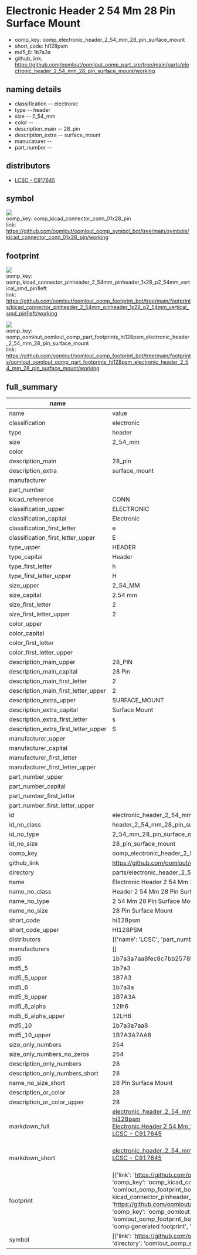 # Electronic Header 2 54 Mm 28 Pin Surface Mount

  
* oomp_key: oomp_electronic_header_2_54_mm_28_pin_surface_mount 
* short_code: hi128psm
* md5_6: 1b7a3a  
* github_link: https://github.com/oomlout/oomlout_oomp_part_src/tree/main/parts/electronic_header_2_54_mm_28_pin_surface_mount/working  
## naming details
* classification -- electronic
* type -- header
* size -- 2_54_mm
* color -- 
* description_main -- 28_pin
* description_extra -- surface_mount
* manucaturer -- 
* part_number -- 

## distributors
* [LCSC - C917645](https://lcsc.com/product-detail/C917645.html)   


## symbol

![](symbol/{index}/working/working_600.png)  
oomp_key: oomp_kicad_connector_conn_01x28_pin  
link: https://github.com/oomlout/oomlout_oomp_symbol_bot/tree/main/symbols/kicad_connector_conn_01x28_pin/working  

## footprint

![](footprint/{index}/working/working_600.png)  
oomp_key: oomp_kicad_connector_pinheader_2_54mm_pinheader_1x28_p2_54mm_vertical_smd_pin1left  
link: https://github.com/oomlout/oomlout_oomp_footprint_bot/tree/main/footprints/kicad_connector_pinheader_2_54mm_pinheader_1x28_p2_54mm_vertical_smd_pin1left/working  

![](footprint/{index}/working/working_600.png)  
oomp_key: oomp_oomlout_oomlout_oomp_part_footprints_hi128psm_electronic_header_2_54_mm_28_pin_surface_mount  
link: https://github.com/oomlout/oomlout_oomp_footprint_bot/tree/main/footprints/oomlout_oomlout_oomp_part_footprints_hi128psm_electronic_header_2_54_mm_28_pin_surface_mount/working  

## full_summary
| name | value | 
| --- | --- | 
| name | value | 
| classification | electronic | 
| type | header | 
| size | 2_54_mm | 
| color |  | 
| description_main | 28_pin | 
| description_extra | surface_mount | 
| manufacturer |  | 
| part_number |  | 
| kicad_reference | CONN | 
| classification_upper | ELECTRONIC | 
| classification_capital | Electronic | 
| classification_first_letter | e | 
| classification_first_letter_upper | E | 
| type_upper | HEADER | 
| type_capital | Header | 
| type_first_letter | h | 
| type_first_letter_upper | H | 
| size_upper | 2_54_MM | 
| size_capital | 2.54 mm | 
| size_first_letter | 2 | 
| size_first_letter_upper | 2 | 
| color_upper |  | 
| color_capital |  | 
| color_first_letter |  | 
| color_first_letter_upper |  | 
| description_main_upper | 28_PIN | 
| description_main_capital | 28 Pin | 
| description_main_first_letter | 2 | 
| description_main_first_letter_upper | 2 | 
| description_extra_upper | SURFACE_MOUNT | 
| description_extra_capital | Surface Mount | 
| description_extra_first_letter | s | 
| description_extra_first_letter_upper | S | 
| manufacturer_upper |  | 
| manufacturer_capital |  | 
| manufacturer_first_letter |  | 
| manufacturer_first_letter_upper |  | 
| part_number_upper |  | 
| part_number_capital |  | 
| part_number_first_letter |  | 
| part_number_first_letter_upper |  | 
| id | electronic_header_2_54_mm_28_pin_surface_mount | 
| id_no_class | header_2_54_mm_28_pin_surface_mount | 
| id_no_type | 2_54_mm_28_pin_surface_mount | 
| id_no_size | 28_pin_surface_mount | 
| oomp_key | oomp_electronic_header_2_54_mm_28_pin_surface_mount | 
| github_link | https://github.com/oomlout/oomlout_oomp_part_src/tree/main/parts/electronic_header_2_54_mm_28_pin_surface_mount/working | 
| directory | parts/electronic_header_2_54_mm_28_pin_surface_mount | 
| name | Electronic Header 2 54 Mm 28 Pin Surface Mount | 
| name_no_class | Header 2 54 Mm 28 Pin Surface Mount | 
| name_no_type | 2 54 Mm 28 Pin Surface Mount | 
| name_no_size | 28 Pin Surface Mount | 
| short_code | hi128psm | 
| short_code_upper | HI128PSM | 
| distributors | [{'name': 'LCSC', 'part_number': 'C917645', 'link': 'https://lcsc.com/product-detail/C917645.html', 'id': 'distributor_lcsc'}] | 
| manufacturers | [] | 
| md5 | 1b7a3a7aa8fec8c7bb2578b64abfc9a9 | 
| md5_5 | 1b7a3 | 
| md5_5_upper | 1B7A3 | 
| md5_6 | 1b7a3a | 
| md5_6_upper | 1B7A3A | 
| md5_6_alpha | 12lh6 | 
| md5_6_alpha_upper | 12LH6 | 
| md5_10 | 1b7a3a7aa8 | 
| md5_10_upper | 1B7A3A7AA8 | 
| size_only_numbers | 254 | 
| size_only_numbers_no_zeros | 254 | 
| description_only_numbers | 28 | 
| description_only_numbers_short | 28 | 
| name_no_size_short | 28 Pin Surface Mount | 
| description_or_color | 28 | 
| description_or_color_upper | 28 | 
| markdown_full | [electronic_header_2_54_mm_28_pin_surface_mount](https://github.com/oomlout/oomlout_oomp_part_src/tree/main/parts/electronic_header_2_54_mm_28_pin_surface_mount/working)<br>[hi128psm](https://github.com/oomlout/oomlout_oomp_part_src/tree/main/parts/electronic_header_2_54_mm_28_pin_surface_mount/working)<br>[Electronic Header 2 54 Mm 28 Pin Surface Mount](https://github.com/oomlout/oomlout_oomp_part_src/tree/main/parts/electronic_header_2_54_mm_28_pin_surface_mount/working)<br>[LCSC - C917645<br>](https://lcsc.com/product-detail/C917645.html)<br> | 
| markdown_short | [electronic_header_2_54_mm_28_pin_surface_mount](https://github.com/oomlout/oomlout_oomp_part_src/tree/main/parts/electronic_header_2_54_mm_28_pin_surface_mount/working)<br>[LCSC - C917645<br>](https://lcsc.com/product-detail/C917645.html)<br> | 
| footprint | [{'link': 'https://github.com/oomlout/oomlout_oomp_footprint_bot/tree/main/foootprntss/kicad_connector_pinheader_2_54mm_pinheader_1x28_p2_54mm_vertical_smd_pin1left', 'oomp_key': 'oomp_kicad_connector_pinheader_2_54mm_pinheader_1x28_p2_54mm_vertical_smd_pin1left', 'directory': 'oomlout_oomp_footprint_bot/footprints/kicad_connector_pinheader_2_54mm_pinheader_1x28_p2_54mm_vertical_smd_pin1left//working/working.kicad_mod', 'note': 'source footprint kicad_connector_pinheader_2_54mm_pinheader_1x28_p2_54mm_vertical_smd_pin1left', 'index': 0}, {'link': 'https://github.com/oomlout/oomlout_oomp_footprint_bot/tree/main/foootprntss/oomlout_oomlout_oomp_part_footprints_hi128psm_electronic_header_2_54_mm_28_pin_surface_mount', 'oomp_key': 'oomp_oomlout_oomlout_oomp_part_footprints_hi128psm_electronic_header_2_54_mm_28_pin_surface_mount', 'directory': 'oomlout_oomp_footprint_bot/footprints/oomlout_oomlout_oomp_part_footprints_hi128psm_electronic_header_2_54_mm_28_pin_surface_mount//working/working.kicad_mod', 'note': 'oomp generated footprint', 'index': 1}] | 
| symbol | [{'link': 'https://github.com/oomlout/oomlout_oomp_symbol_bot/tree/main/symbols/kicad_connector_conn_01x28_pin', 'oomp_key': 'oomp_kicad_connector_conn_01x28_pin', 'directory': 'oomlout_oomp_symbol_bot/symbols/kicad_connector_conn_01x28_pin//working/working.kicad_sym', 'index': 0}] | 
